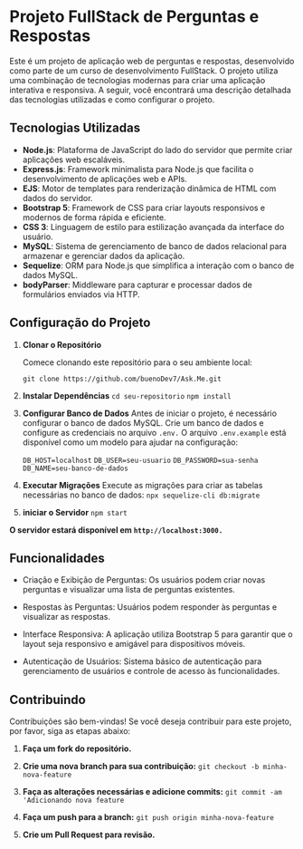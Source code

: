 # Projeto FullStack de Perguntas e Respostas

Este é um projeto de aplicação web de perguntas e respostas, desenvolvido como parte de um curso de desenvolvimento FullStack. O projeto utiliza uma combinação de tecnologias modernas para criar uma aplicação interativa e responsiva. A seguir, você encontrará uma descrição detalhada das tecnologias utilizadas e como configurar o projeto.

## Tecnologias Utilizadas

- **Node.js**: Plataforma de JavaScript do lado do servidor que permite criar aplicações web escaláveis.
- **Express.js**: Framework minimalista para Node.js que facilita o desenvolvimento de aplicações web e APIs.
- **EJS**: Motor de templates para renderização dinâmica de HTML com dados do servidor.
- **Bootstrap 5**: Framework de CSS para criar layouts responsivos e modernos de forma rápida e eficiente.
- **CSS 3**: Linguagem de estilo para estilização avançada da interface do usuário.
- **MySQL**: Sistema de gerenciamento de banco de dados relacional para armazenar e gerenciar dados da aplicação.
- **Sequelize**: ORM para Node.js que simplifica a interação com o banco de dados MySQL.
- **bodyParser**: Middleware para capturar e processar dados de formulários enviados via HTTP.

## Configuração do Projeto

1. **Clonar o Repositório**

   Comece clonando este repositório para o seu ambiente local:

   `git clone https://github.com/buenoDev7/Ask.Me.git`

2. **Instalar Dependências**
    `cd seu-repositorio`
    `npm install`

3. **Configurar Banco de Dados** 
    Antes de iniciar o projeto, é necessário configurar o banco de dados MySQL. Crie um banco de dados e configure as credenciais no arquivo `.env.` O arquivo `.env.example` está disponível como um modelo para ajudar na configuração:

    `DB_HOST=localhost`
    `DB_USER=seu-usuario`
    `DB_PASSWORD=sua-senha`
    `DB_NAME=seu-banco-de-dados`

4. **Executar Migrações**
    Execute as migrações para criar as tabelas necessárias no banco de dados:
    `npx sequelize-cli db:migrate`

5. **iniciar o Servidor**
    `npm start` 

**O servidor estará disponível em `http://localhost:3000.`**

## Funcionalidades
- Criação e Exibição de Perguntas: Os usuários podem criar novas perguntas e visualizar uma lista de perguntas existentes.

- Respostas às Perguntas: Usuários podem responder às perguntas e visualizar as respostas.
- Interface Responsiva: A aplicação utiliza Bootstrap 5 para garantir que o layout seja responsivo e amigável para dispositivos móveis.
- Autenticação de Usuários: Sistema básico de autenticação para gerenciamento de usuários e controle de acesso às funcionalidades.

## Contribuindo

Contribuições são bem-vindas! Se você deseja contribuir para este projeto, por favor, siga as etapas abaixo:

1. **Faça um fork do repositório.**

2. **Crie uma nova branch para sua contribuição:**
   `git checkout -b minha-nova-feature`


3. **Faça as alterações necessárias e adicione commits:**
    `git commit -am 'Adicionando nova feature`

4. **Faça um push para a branch:**
    `git push origin minha-nova-feature`

5. **Crie um Pull Request para revisão.**
